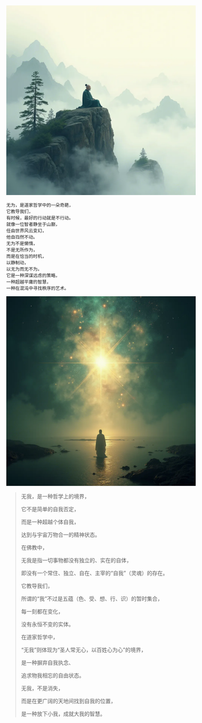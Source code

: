 ![](image.webp)

```
无为，是道家哲学中的一朵奇葩，
它教导我们，
有时候，最好的行动就是不行动。
就像一位智者静坐于山巅，
任由世界风云变幻，
他自岿然不动。
无为不是懒惰，
不是无所作为，
而是在恰当的时机，
以静制动，
以无为而无不为。
它是一种深谋远虑的策略，
一种超越平庸的智慧，
一种在混沌中寻找秩序的艺术。
```

![](image2.webp)

> 无我，是一种哲学上的境界，
> 
> 它不是简单的自我否定，
> 
> 而是一种超越个体自我，
> 
> 达到与宇宙万物合一的精神状态。
> 
> 在佛教中，
> 
> 无我是指一切事物都没有独立的、实在的自体，
> 
> 即没有一个常住、独立、自在、主宰的“自我”（灵魂）的存在。
> 
> 它教导我们，
> 
> 所谓的“我”不过是五蕴（色、受、想、行、识）的暂时集合，
> 
> 每一刻都在变化，
> 
> 没有永恒不变的实体。
> 
> 在道家哲学中，
> 
> “无我”则体现为“圣人常无心，以百姓心为心”的境界，
> 
> 是一种摒弃自我执念、
> 
> 追求物我相忘的自由状态。
> 
> 无我，不是消失，
> 
> 而是在更广阔的天地间找到自我的位置，
> 
> 是一种放下小我，成就大我的智慧。
